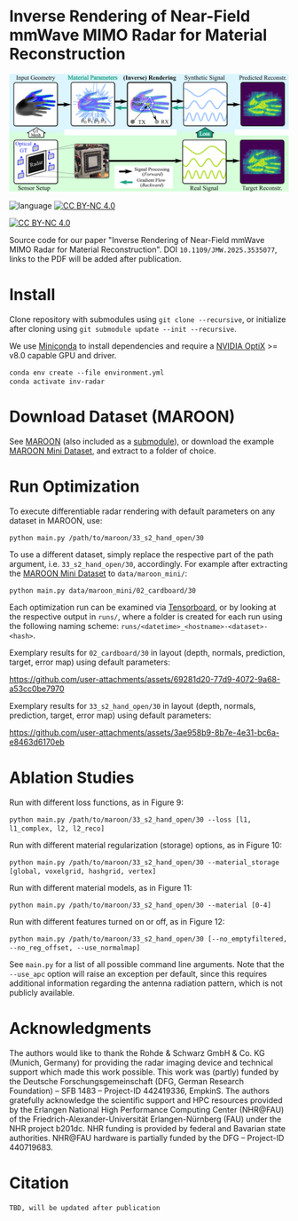 # Inverse Rendering of Near-Field mmWave MIMO Radar for Material Reconstruction

![pipeline](data/pipeline.png)

![language](https://img.shields.io/badge/language-Python-brown)
[![CC BY-NC 4.0][cc-by-nc-shield]][cc-by-nc]

[![CC BY-NC 4.0][cc-by-nc-image]][cc-by-nc]

[cc-by-nc]: https://creativecommons.org/licenses/by-nc/4.0/
[cc-by-nc-image]: https://licensebuttons.net/l/by-nc/4.0/88x31.png
[cc-by-nc-shield]: https://img.shields.io/badge/License-CC%20BY--NC%204.0-lightgrey.svg

Source code for our paper "Inverse Rendering of Near-Field mmWave MIMO Radar for Material Reconstruction". DOI `10.1109/JMW.2025.3535077`, links to the PDF will be added after publication.

# Install

Clone repository with submodules using `git clone --recursive`, or initialize after cloning using `git submodule update --init --recursive`.

We use [Miniconda](https://docs.anaconda.com/miniconda/) to install dependencies and require a [NVIDIA OptiX](https://developer.nvidia.com/rtx/ray-tracing/optix) >= v8.0 capable GPU and driver.

    conda env create --file environment.yml
    conda activate inv-radar

# Download Dataset (MAROON)

See [MAROON](https://github.com/vwirth/maroon) (also included as a [submodule](submodules/maroon/README.md)), or download the example [MAROON Mini Dataset](https://faubox.rrze.uni-erlangen.de/getlink/fi43P9pBvMVCGz5xJSfRRM/maroon_mini.zip), and extract to a folder of choice.

# Run Optimization

To execute differentiable radar rendering with default parameters on any dataset in MAROON, use:

    python main.py /path/to/maroon/33_s2_hand_open/30

 To use a different dataset, simply replace the respective part of the path argument, i.e. `33_s2_hand_open/30`, accordingly. For example after extracting the [MAROON Mini Dataset](https://faubox.rrze.uni-erlangen.de/getlink/fi43P9pBvMVCGz5xJSfRRM/maroon_mini.zip) to `data/maroon_mini/`:

    python main.py data/maroon_mini/02_cardboard/30

Each optimization run can be examined via [Tensorboard](https://www.tensorflow.org/tensorboard), or by looking at the respective output in `runs/`, where a folder is created for each run using the following naming scheme: `runs/<datetime>_<hostname>-<dataset>-<hash>`.

Exemplary results for `02_cardboard/30` in layout (depth, normals, prediction, target, error map) using default parameters:

https://github.com/user-attachments/assets/69281d20-77d9-4072-9a68-a53cc0be7970

Exemplary results for `33_s2_hand_open/30` in layout (depth, normals, prediction, target, error map) using default parameters:

https://github.com/user-attachments/assets/3ae958b9-8b7e-4e31-bc6a-e8463d6170eb

# Ablation Studies

Run with different loss functions, as in Figure 9:

    python main.py /path/to/maroon/33_s2_hand_open/30 --loss [l1, l1_complex, l2, l2_reco]

Run with different material regularization (storage) options, as in Figure 10:

    python main.py /path/to/maroon/33_s2_hand_open/30 --material_storage [global, voxelgrid, hashgrid, vertex]

Run with different material models, as in Figure 11:

    python main.py /path/to/maroon/33_s2_hand_open/30 --material [0-4]

Run with different features turned on or off, as in Figure 12:

    python main.py /path/to/maroon/33_s2_hand_open/30 [--no_emptyfiltered, --no_reg_offset, --use_normalmap]

See `main.py` for a list of all possible command line arguments.
Note that the `--use_apc` option will raise an exception per default, since this requires additional information regarding the antenna radiation pattern, which is not publicly available.

# Acknowledgments

The authors would like to thank the Rohde & Schwarz GmbH & Co. KG (Munich, Germany) for providing the radar imaging device and technical support which made this work possible.
This work was (partly) funded by the Deutsche Forschungsgemeinschaft (DFG, German Research Foundation) – SFB 1483 – Project-ID 442419336, EmpkinS.
The authors gratefully acknowledge the scientific support and HPC resources provided by the Erlangen National High Performance Computing Center (NHR@FAU) of the Friedrich-Alexander-Universität Erlangen-Nürnberg (FAU) under the NHR project b201dc. NHR funding is provided by federal and Bavarian state authorities. NHR@FAU hardware is partially funded by the DFG – Project-ID 440719683.

# Citation

    TBD, will be updated after publication
